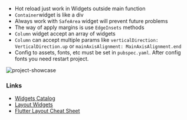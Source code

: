 - Hot reload just work in Widgets outside main function
- `Container`widget is like a div
- Always work with `SafeArea` widget will prevent future problems 
- The way of apply margins is use `EdgeInsets` methods 
- `Column` widget accept an array of widgets 
- `Column` can accept multiple params like `verticalDirection: VerticalDirection.up`
 or `mainAxisAlignment: MainAxisAlignment.end`
 - Config to assets, fonts, etc must be set in `pubspec.yaml`. After config fonts you need restart project.
 
![project-showcase]()
 
### Links
 
- [Widgets Catalog](https://flutter.dev/docs/development/ui/widgets)
- [Layout Widgets](https://flutter.dev/docs/development/ui/widgets/layout)
- [Flutter Layout Cheat Sheet](https://medium.com/flutter-community/flutter-layout-cheat-sheet-5363348d037e)